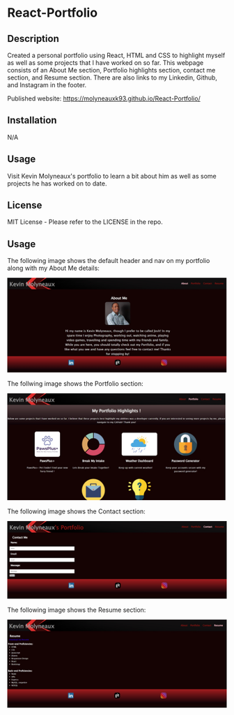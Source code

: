 # React-Portfolio

## Description

Created a personal portfolio using React, HTML and CSS to highlight myself as well as some projects that I have worked on so far.
This webpage consists of an About Me section, Portfolio highlights section, contact me section, and Resume section. There are also links to my Linkedin, Github, and Instagram in the footer.

Published website:   https://molyneauxk93.github.io/React-Portfolio/

## Installation

N/A

## Usage

Visit Kevin Molyneaux's portfolio to learn a bit about him as well as some projects he has worked on to date. 

## License

MIT License - Please refer to the LICENSE in the repo.

## Usage
The following image shows the default header and nav on my portfolio along with my About Me details:

![alt text](/public/images/About-me.jpg)

The follwing image shows the Portfolio section:

![alt text](/public/images/portfoliosection.jpg)

The following image shows the Contact section: 

![alt text](/public/images/contactsection.jpg)

The following image shows the Resume section: 

![alt text](/public/images/resumesection.jpg)
